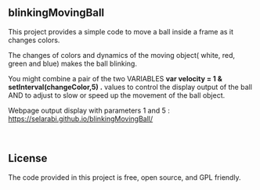 ## blinkingMovingBall

This project provides a simple code to move a ball inside a frame as it changes colors.

The changes of colors and dynamics of the moving object( white, red, green and blue) makes the ball blinking.


You might combine a pair of the two VARIABLES **var velocity = 1 & setInterval(changeColor,5) .**  values to control the display output of the ball AND to adjust to slow or speed up the movement of the ball object.
<BR>

Webpage output display with parameters 1 and 5 :    <https://selarabi.github.io/blinkingMovingBall/>

<br>

## License
The code provided in this project is free, open source, and GPL friendly.
